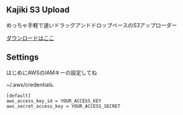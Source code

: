 ## Kajiki S3 Upload

めっちゃ手軽で速いドラッグアンドドロップベースのS3アップローダー

[ダウンロードはここ]()

## Settings

はじめにAWSのIAMキーの設定してね

~/.aws/credentials.

```
[default]
aws_access_key_id = YOUR_ACCESS_KEY
aws_secret_access_key = YOUR_ACCESS_SECRET
```
